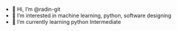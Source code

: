 - 👋 Hi, I’m @radin-git
- 👀 I’m interested in machine learning, python, software designing
- 🌱 I’m currently learning python Intermediate
